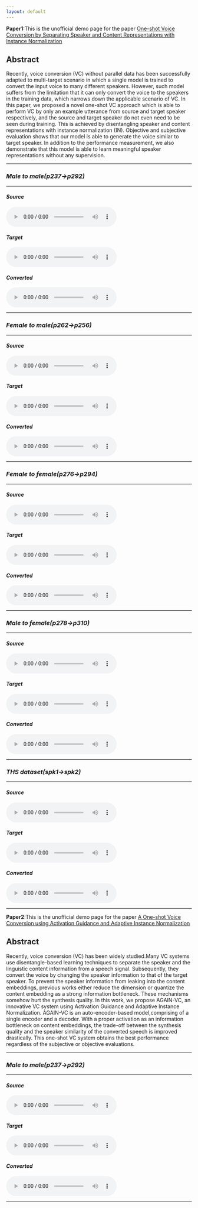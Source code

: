 ```yaml
---
layout: default
---
```

**Paper1**:This is the unofficial demo page for the paper [One-shot Voice Conversion by Separating Speaker and Content Representations with Instance Normalization](https://arxiv.org/abs/1904.05742)
## Abstract
Recently, voice conversion (VC) without parallel data has been successfully adapted to multi-target scenario in which a single model is trained to convert the input voice to many different speakers. 
However, such model suffers from the limitation that it can only convert the voice to the speakers in the training data, which narrows down the applicable scenario of VC. 
In this paper, we proposed a novel one-shot VC approach which is able to perform VC by only an example utterance from source and target speaker respectively, and the source and target speaker do not even need to be seen during training. 
This is achieved by disentangling speaker and content representations with instance normalization (IN).
Objective and subjective evaluation shows that our model is able to generate the voice similar to target speaker.
In addition to the performance measurement, we also demonstrate that this model is able to learn meaningful speaker representations without any supervision. 
- - -
### *Male to male(p237->p292)*
- - -
#### *Source*
<audio src="p237_001.wav" controls preload></audio>
#### *Target*
<audio src="p292_001.wav" controls preload></audio>
#### *Converted*
<audio src="p237_1_p292.wav" controls preload></audio>
- - -
### *Female to male(p262->p256)*
- - -
#### *Source*
<audio src="p262_001.wav" controls preload></audio>
#### *Target*
<audio src="p256_001.wav" controls preload></audio>
#### *Converted*
<audio src="p262_1_p256.wav" controls preload></audio>
- - -
### *Female to female(p276->p294)*
- - -
#### *Source*
<audio src="p276_002.wav" controls preload></audio>
#### *Target*
<audio src="p294_002.wav" controls preload></audio>
#### *Converted*
<audio src="p276_2_p294.wav" controls preload></audio>
- - -
### *Male to female(p278->p310)*
- - -
#### *Source*
<audio src="p278_002.wav" controls preload></audio>
#### *Target*
<audio src="p310_002.wav" controls preload></audio>
#### *Converted*
<audio src="p278_2_p310.wav" controls preload></audio>
- - -
### *THS dataset(spk1->spk2)*
- - -
#### *Source*
<audio src="spk1_81.wav" controls preload></audio>
#### *Target*
<audio src="spk2_81.wav" controls preload></audio>
#### *Converted*
<audio src="spk1_81_spk2.wav" controls preload></audio>
- - -
**Paper2**:This is the unofficial demo page for the paper [A One-shot Voice Conversion using Activation Guidance and Adaptive Instance Normalization](https://arxiv.org/abs/2011.00316)
## Abstract
Recently, voice conversion (VC) has been widely studied.Many VC systems use disentangle-based learning techniques to separate the speaker and the linguistic content information
from a speech signal. Subsequently, they convert the voice by changing the speaker information to that of the target speaker.
To prevent the speaker information from leaking into the content embeddings, previous works either reduce the dimension or quantize the content embedding as a strong information
bottleneck. These mechanisms somehow hurt the synthesis quality. In this work, we propose AGAIN-VC, an innovative VC system using Activation Guidance and Adaptive Instance
Normalization. AGAIN-VC is an auto-encoder-based model,comprising of a single encoder and a decoder. With a proper activation as an information bottleneck on content embeddings, the trade-off between the synthesis quality and the speaker similarity of the converted speech is improved drastically. This one-shot VC system obtains the best performance
regardless of the subjective or objective evaluations.
- - -
### *Male to male(p237->p292)*
- - -
#### *Source*
<audio src="p237_001.wav" controls preload></audio>
#### *Target*
<audio src="res/demo/p237_p292_M_M/p237_018_p292_155_tar.wav" controls preload></audio>
#### *Converted*
<audio src="p237_1_p292.wav" controls preload></audio>
- - -
